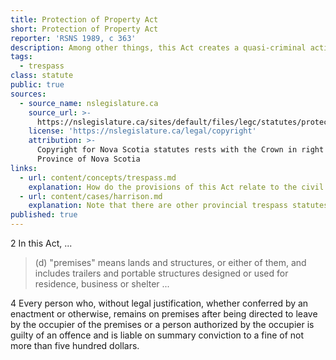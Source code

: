 ```yaml
---
title: Protection of Property Act
short: Protection of Property Act
reporter: 'RSNS 1989, c 363'
description: Among other things, this Act creates a quasi-criminal action in trespass.
tags:
  - trespass
class: statute
public: true
sources:
  - source_name: nslegislature.ca
    source_url: >-
      https://nslegislature.ca/sites/default/files/legc/statutes/protect.htm
    license: 'https://nslegislature.ca/legal/copyright'
    attribution: >-
      Copyright for Nova Scotia statutes rests with the Crown in right of the
      Province of Nova Scotia
links:
  - url: content/concepts/trespass.md
    explanation: How do the provisions of this Act relate to the civil tort of trespass?
  - url: content/cases/harrison.md
    explanation: Note that there are other provincial trespass statutes at issue in this case. How does the wording of these other statutes compare to the Nova Scotia legislation? Why might differences in the wording matter, if at all, according to the two judges in the case?
published: true
---
```





<div id="statute">

2 In this Act, ...

> (d) "premises" means lands and structures, or either of them, and includes trailers and portable structures designed or used for residence, business or shelter ...

4 Every person who, without legal justification, whether conferred by an enactment or otherwise, remains on premises after being directed to leave by the occupier of the premises or a person authorized by the occupier is guilty of an offence and is liable on summary conviction to a fine of not more than five hundred dollars. 

</div>
